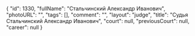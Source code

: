 {
    "id": 1330,
    "fullName": "Стальчинский Александр Иванович",
    "photoURL": "",
    "tags": [],
    "comment": "",
    "layout": "judge",
    "title": "Судья Стальчинский Александр Иванович",
    "court": null,
    "previousCourt": null,
    "career": null
}